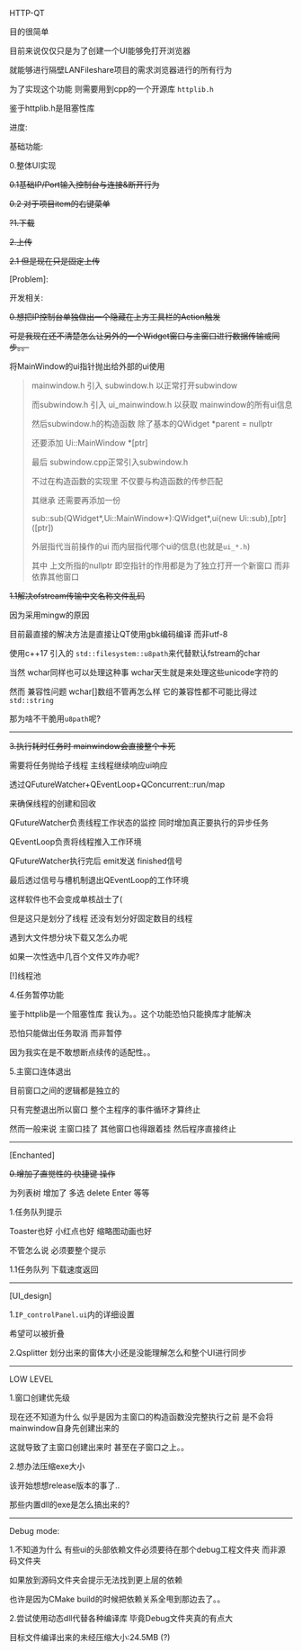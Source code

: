 HTTP-QT



目的很简单

目前来说仅仅只是为了创建一个UI能够免打开浏览器

就能够进行隔壁LANFileshare项目的需求浏览器进行的所有行为



为了实现这个功能 则需要用到cpp的一个开源库 `httplib.h`

鉴于httplib.h是阻塞性库



进度:

基础功能:

0.整体UI实现

~~0.1基础IP/Port输入控制台与连接&断开行为~~

~~0.2 对于项目item的右键菜单~~





~~?1.下载~~

~~2.上传~~

~~2.1 但是现在只是固定上传~~



\[Problem]:

开发相关:

~~0.想把IP控制台单独做出一个隐藏在上方工具栏的Action触发~~

~~可是我现在还不清楚怎么让另外的一个Widget窗口与主窗口进行数据传输或同步。。~~



将MainWindow的ui指针抛出给外部的ui使用

> mainwindow.h 引入 subwindow.h 以正常打开subwindow
>
> 而subwindow.h 引入 ui_mainwindow.h 以获取 mainwindow的所有ui信息
>
> 然后subwindow.h的构造函数 除了基本的QWidget *parent = nullptr
>
> 还要添加 Ui::MainWindow *[ptr]
>
> 
>
> 最后 subwindow.cpp正常引入subwindow.h
>
> 不过在构造函数的实现里 不仅要与构造函数的传参匹配
>
> 其继承 还需要再添加一份 
>
> sub::sub(QWidget\*,Ui::MainWindow\*):QWidget\*,ui(new Ui::sub),\[ptr]([ptr])
>
> 
>
> 外层指代当前操作的ui 而内层指代哪个ui的信息(也就是`ui_*.h`)
>
> 其中 上文所指的nullptr 即空指针的作用都是为了独立打开一个新窗口 而非依靠其他窗口



~~1.1解决ofstream传输中文名称文件乱码~~

因为采用mingw的原因 

目前最直接的解决方法是直接让QT使用gbk编码编译 而非utf-8



使用c++17 引入的 `std::filesystem::u8path`来代替默认fstream的char

当然 wchar同样也可以处理这种事 wchar天生就是来处理这些unicode字符的



然而 兼容性问题 wchar[]数组不管再怎么样 它的兼容性都不可能比得过`std::string`

那为啥不干脆用`u8path`呢?

****

~~3.执行耗时任务时 mainwindow会直接整个卡死~~



需要将任务抛给子线程 主线程继续响应ui响应

透过QFutureWatcher+QEventLoop+QConcurrent::run/map

来确保线程的创建和回收



QFutureWatcher负责线程工作状态的监控 同时增加真正要执行的异步任务

QEventLoop负责将线程推入工作环境

QFutureWatcher执行完后 emit发送 finished信号

最后透过信号与槽机制退出QEventLoop的工作环境



这样软件也不会变成单核战士了(



但是这只是划分了线程 还没有划分好固定数目的线程

遇到大文件想分块下载又怎么办呢 

如果一次性选中几百个文件又咋办呢?



[!]线程池



4.任务暂停功能

鉴于httplib是一个阻塞性库 我认为。。这个功能恐怕只能换库才能解决

恐怕只能做出任务取消 而非暂停

因为我实在是不敢想断点续传的适配性。。



5.主窗口连体退出

目前窗口之间的逻辑都是独立的

只有完整退出所以窗口 整个主程序的事件循环才算终止



然而一般来说 主窗口挂了 其他窗口也得跟着挂 然后程序直接终止



****

\[Enchanted]

~~0.增加了直觉性的 快捷键 操作~~

为列表树 增加了  多选 delete Enter 等等



1.任务队列提示

Toaster也好 小红点也好 缩略图动画也好 

不管怎么说 必须要整个提示



1.1任务队列 下载速度返回

****

[UI_design]

1.`IP_controlPanel.ui`内的详细设置

希望可以被折叠



2.Qsplitter 划分出来的窗体大小还是没能理解怎么和整个UI进行同步



****

LOW LEVEL

1.窗口创建优先级

现在还不知道为什么 似乎是因为主窗口的构造函数没完整执行之前 是不会将mainwindow自身先创建出来的

这就导致了主窗口创建出来时 甚至在子窗口之上。。



2.想办法压缩exe大小

该开始想想release版本的事了..



那些内置dll的exe是怎么搞出来的?



****

Debug mode:

1.不知道为什么 有些ui的头部依赖文件必须要待在那个debug工程文件夹 而非源码文件夹

如果放到源码文件夹会提示无法找到更上层的依赖

也许是因为CMake build的时候把依赖关系全甩到那边去了。。



2.尝试使用动态dll代替各种编译库 毕竟Debug文件夹真的有点大



目标文件编译出来的未经压缩大小:24.5MB (?)